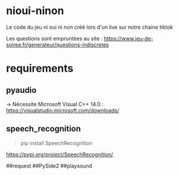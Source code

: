 # nioui-ninon
Le code du jeu ni oui ni non créé lors d'un live sur notre chaine tiktok


Les questions sont empruntées au site : https://www.jeu-de-soiree.fr/generateur/questions-indiscretes


# requirements

## pyaudio
-> Nécessite Microsoft Visual C++ 14.0 : https://visualstudio.microsoft.com/downloads/

## speech_recognition
>pip install SpeechRecognition

https://pypi.org/project/SpeechRecognition/

##request
##PySide2
##playsound
